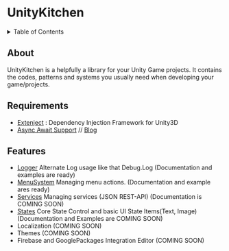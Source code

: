 # UnityKitchen

<details title="Table of Contents">
<summary>Table of Contents</summary>

- [About](#about)
- [Requirements](#requirements) 
- [Features](#features)
    - [Logger](Assets/UKitchen/Logger)
    - [MenuSystem](Assets/UKitchen/MenuSystem)
    - [Services](Assets/UKitchen/Services)
    - [States](Assets/UKitchen/States)

</details>

## About
UnityKitchen is a  helpfully a library for your Unity Game projects. It contains the codes, patterns and systems you usually need when developing your game/projects.

## Requirements
* [Extenject](https://github.com/modesttree/Zenject) : Dependency Injection Framework for Unity3D
* [Async Await Support](https://assetstore.unity.com/packages/tools/integration/async-await-support-101056)   //   [Blog](http://www.stevevermeulen.com/index.php/2017/09/using-async-await-in-unity3d-2017/)

## Features
- [Logger](Assets/UKitchen/Logger) Alternate Log usage like that Debug.Log (Documentation and examples are ready)
- [MenuSystem](Assets/UKitchen/MenuSystem) Managing menu actions. (Documentation and example ares ready)
- [Services](Assets/UKitchen/Services) Managing services (JSON REST-API) (Documentation is COMING SOON)
- [States](Assets/UKitchen/States) Core State Control and basic UI State Items(Text, Image) (Documentation and Examples are COMING SOON)
- Localization (COMING SOON)
- Themes (COMING SOON)
- Firebase and GooglePackages Integration Editor (COMING SOON)